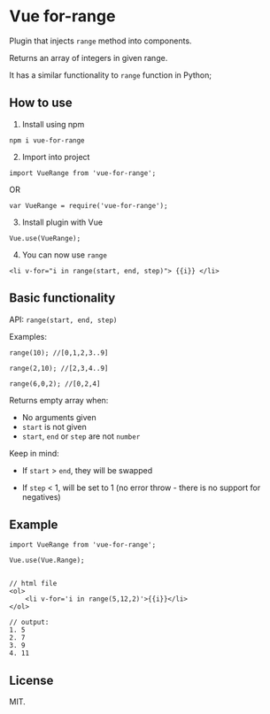 # Vue for-range

Plugin that injects `range` method into components.

Returns an array of integers in given range.

It has a similar functionality to `range` function in Python;

## How to use
	
1. Install using npm

`npm i vue-for-range`

2. Import into project

`import VueRange from 'vue-for-range';`

OR

`var VueRange = require('vue-for-range');`

3. Install plugin with Vue

`Vue.use(VueRange);`

4. You can now use `range`

`<li v-for="i in range(start, end, step)"> {{i}} </li>`

## Basic functionality

API:
`range(start, end, step)`

Examples:

`range(10); //[0,1,2,3..9]`

`range(2,10); //[2,3,4..9]`

`range(6,0,2); //[0,2,4]`


Returns empty array when:
- No arguments given
- `start` is not given
- `start`, `end` or `step` are not `number`

Keep in mind:
- If `start` > `end`, they will be swapped

- If `step` < 1, will be set to 1 (no error throw - there is no support for negatives)

## Example

	import VueRange from 'vue-for-range';

	Vue.use(Vue.Range);


	// html file
	<ol>
		<li v-for='i in range(5,12,2)'>{{i}}</li>
	</ol>

	// output:
	1. 5
	2. 7
	3. 9
	4. 11


## License

MIT.
